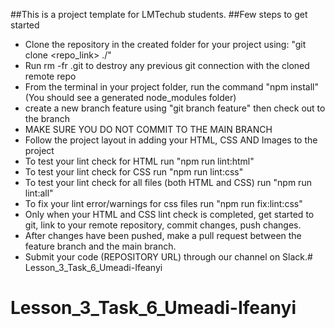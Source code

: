 ##This is a project template for LMTechub students.
##Few steps to get started
- Clone the repository in the created folder for your project using: "git clone <repo_link> ./"
- Run rm -fr .git to destroy any previous git connection with the cloned remote repo
- From the terminal in your project folder, run the command "npm install" (You should see a generated node_modules folder)
- create a new branch feature using "git branch feature" then check out to the branch
- MAKE SURE YOU DO NOT COMMIT TO THE MAIN BRANCH
- Follow the project layout in adding your HTML, CSS AND Images to the project
- To test your lint check for HTML run "npm run lint:html"
- To test your lint check for CSS run "npm run lint:css"
- To test your lint check for all files (both HTML and CSS) run "npm run lint:all"
- To fix your lint error/warnings for css files run "npm run fix:lint:css"
- Only when your HTML and CSS lint check is completed, get started to git, link to your remote repository, commit changes, push changes. 
- After changes have been pushed, make a pull request between the feature branch and the main branch.
- Submit your code (REPOSITORY URL) through our channel on Slack.# Lesson_3_Task_6_Umeadi-Ifeanyi
# Lesson_3_Task_6_Umeadi-Ifeanyi
